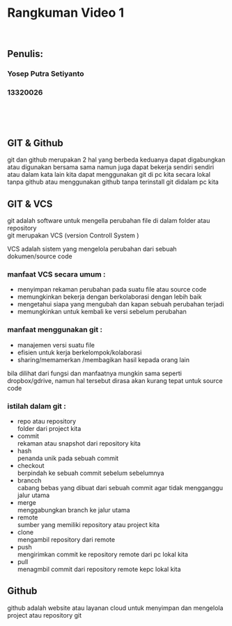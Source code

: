 # Rangkuman Video 1

<p>&nbsp;</p>

## Penulis:
### Yosep Putra Setiyanto
### 13320026

<p>&nbsp;</p>
<p>&nbsp;</p>

## GIT & Github
git dan github merupakan 2 hal yang berbeda
keduanya dapat digabungkan atau digunakan bersama sama namun juga dapat bekerja sendiri sendiri atau dalam kata lain kita dapat menggunakan git di pc kita secara lokal tanpa github atau menggunakan github tanpa terinstall git didalam pc kita


## GIT & VCS
git adalah software untuk mengella perubahan file di dalam folder atau repository   
git merupakan VCS (version Controll System )

VCS adalah sistem yang mengelola perubahan dari sebuah dokumen/source code  

### manfaat VCS secara umum :
- menyimpan rekaman perubahan pada suatu file atau source code
- memungkinkan bekerja dengan berkolaborasi dengan lebih baik
- mengetahui siapa yang mengubah dan kapan sebuah perubahan terjadi
- memungkinkan untuk kembali ke versi sebelum perubahan

### manfaat menggunakan git  :
- manajemen versi suatu file
- efisien untuk kerja berkelompok/kolaborasi
- sharing/memamerkan /membagikan hasil kepada orang lain

bila dilihat dari fungsi dan manfaatnya mungkin sama seperti dropbox/gdrive, namun hal tersebut dirasa akan kurang tepat untuk source code

### istilah dalam git :
- repo atau repository   
folder dari project kita
- commit  
rekaman atau snapshot dari repository kita
- hash   
penanda unik pada sebuah commit
- checkout   
berpindah ke sebuah commit sebelum sebelumnya
- brancch   
cabang bebas yang dibuat dari sebuah commit agar tidak mengganggu jalur utama
- merge    
menggabungkan branch ke jalur utama
- remote    
sumber yang memiliki repository atau project kita
- clone    
mengambil repository dari remote
- push    
mengirimkan commit ke repository remote dari pc lokal kita
- pull   
menagmbil commit dari repository remote kepc lokal kita

## Github
github adalah website atau layanan cloud untuk menyimpan dan mengelola project atau repository git

<p>&nbsp;</p>






